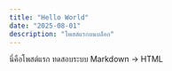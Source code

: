 ```yaml
---
title: "Hello World"
date: "2025-08-01"
description: "โพสต์แรกบนบล็อก"
---
```

นี่คือโพสต์แรก ทดสอบระบบ Markdown → HTML